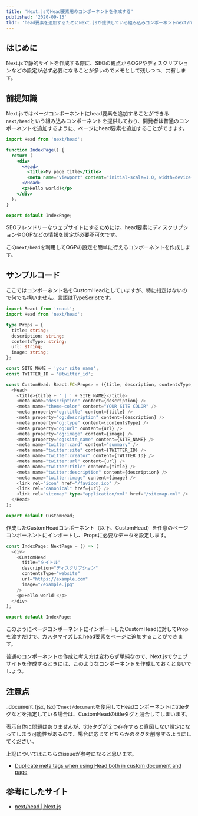 ```yaml
---
title: 'Next.jsでHead要素用のコンポーネントを作成する'
published: '2020-09-13'
tldr: 'head要素を追加するためにNext.jsが提供している組み込みコンポーネントnext/headを利用して、柔軟に独自のheadタグを追加できるようにするTIPS'
---
```


## はじめに

Next.jsで静的サイトを作成する際に、SEOの観点からOGPやディスクリプションなどの設定が必ず必要になることが多いのでメモとして残しつつ、共有します。

## 前提知識

Next.jsではページコンポーネントにhead要素を追加することができる`next/head`という組み込みコンポーネントを提供しており、開発者は普通のコンポーネントを追加するように、ページにhead要素を追加することができます。

```jsx
import Head from 'next/head';

function IndexPage() {
  return (
    <div>
      <Head>
        <title>My page title</title>
        <meta name="viewport" content="initial-scale=1.0, width=device-width" />
      </Head>
      <p>Hello world!</p>
    </div>
  );
}

export default IndexPage;
```

SEOフレンドリーなウェブサイトにするためには、head要素にディスクリプションやOGPなどの情報を設定が必要不可欠です。

この`next/head`を利用してOGPの設定を簡単に行えるコンポーネントを作成します。

## サンプルコード

ここではコンポーネント名をCustomHeadとしていますが、特に指定はないので何でも構いません。言語はTypeScriptです。

```typescript jsx
import React from 'react';
import Head from 'next/head';

type Props = {
  title: string;
  description: string;
  contentsType: string;
  url: string;
  image: string;
};

const SITE_NAME = 'your site name';
const TWITTER_ID = '@twitter_id';

const CustomHead: React.FC<Props> = ({title, description, contentsType, url, image}): JSX.Element => (
  <Head>
    <title>{title + ' | ' + SITE_NAME}</title>
    <meta name="description" content={description} />
    <meta name="theme-color" content="YOUR SITE COLOR" />
    <meta property="og:title" content={title} />
    <meta property="og:description" content={description} />
    <meta property="og:type" content={contentsType} />
    <meta property="og:url" content={url} />
    <meta property="og:image" content={image} />
    <meta property="og:site_name" content={SITE_NAME} />
    <meta name="twitter:card" content="summary" />
    <meta name="twitter:site" content={TWITTER_ID} />
    <meta name="twitter:creator" content={TWITTER_ID} />
    <meta name="twitter:url" content={url} />
    <meta name="twitter:title" content={title} />
    <meta name="twitter:description" content={description} />
    <meta name="twitter:image" content={image} />
    <link rel="icon" href="/favicon.ico" />
    <link rel="canonical" href={url} />
    <link rel="sitemap" type="application/xml" href="/sitemap.xml" />
  </Head>
);

export default CustomHead;
```

作成したCustomHeadコンポーネント（以下、CustomHead）を任意のページコンポーネントにインポートし、Propsに必要なデータを設定します。

```typescript jsx
const IndexPage: NextPage = () => (
  <div>
    <CustomHead
      title="タイトル"
      description="ディスクリプション"
      contentsType="website"
      url="https://example.com"
      image="/example.jpg"
    />
    <p>Hello world!</p>
  </div>
);

export default IndexPage;
```

このようにページコンポーネントにインポートしたCustomHeadに対してPropを渡すだけで、カスタマイズしたhead要素をページに追加することができます。

普通のコンポーネントの作成と考え方は変わらず単純なので、Next.jsでウェブサイトを作成するときには、このようなコンポーネントを作成しておくと良いでしょう。

## 注意点

\_document.{jsx, tsx}で`next/document`を使用してHeadコンポーネントにtitleタグなどを指定している場合は、CustomHeadのtitleタグと競合してしまいます。

表示自体に問題はありませんが、titleタグが２つ存在すると意図しない設定になってしまう可能性があるので、場合に応じてどちらかのタグを削除するようにしてください。

上記についてはこちらのissueが参考になると思います。

- <a href="https://github.com/vercel/next.js/issues/9794" target="_blank" rel="noreferrer">Duplicate meta tags when using Head both in custom document and page</a>

## 参考にしたサイト

- <a href="https://nextjs.org/docs/api-reference/next/head" target="_blank" rel="noreferrer">next/head | Next.js</a>
